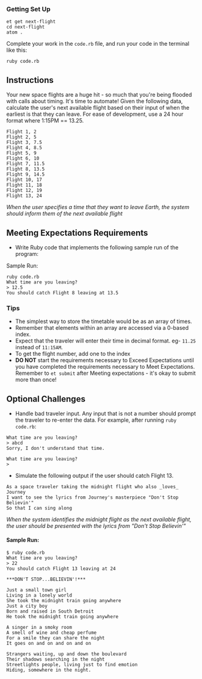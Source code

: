 ### Getting Set Up

```no-highlight
et get next-flight
cd next-flight
atom .
```

Complete your work in the `code.rb` file, and run your code in the terminal like this:
```no-highlight
ruby code.rb
```

## Instructions

Your new space flights are a huge hit - so much that you're being flooded with calls about timing. It's time to automate!
Given the following data, calculate the user's next available flight based on their input of when the earliest is that they can leave. For ease of development, use a 24 hour format where 1:15PM == 13.25.

```no-highlight
Flight 1, 2
Flight 2, 5
Flight 3, 7.5
Flight 4, 8.5
Flight 5, 9
Flight 6, 10
Flight 7, 11.5
Flight 8, 13.5
Flight 9, 14.5
Flight 10, 17
Flight 11, 18
Flight 12, 19
Flight 13, 24
```

_When the user specifies a time that they want to leave Earth, the system should inform them of the next available flight_

## Meeting Expectations Requirements

* Write Ruby code that implements the following sample run of the program:

Sample Run:

```no-highlight
ruby code.rb
What time are you leaving?
> 12.5
You should catch Flight 8 leaving at 13.5
```

### Tips

* The simplest way to store the timetable would be as an array of times.
* Remember that elements within an array are accessed via a 0-based index.
* Expect that the traveler will enter their time in decimal format. eg- `11.25` instead of `11:15AM`.
* To get the flight number, add one to the index
* **DO NOT** start the requirements necessary to Exceed Expectations until you have completed the requirements necessary to Meet Expectations. Remember to `et submit` after Meeting expectations - it's okay to submit more than once!

## Optional Challenges

* Handle bad traveler input. Any input that is not a number should prompt the traveler to re-enter the data. For example, after running `ruby code.rb`:

```no-highlight
What time are you leaving?
> abcd
Sorry, I don't understand that time.

What time are you leaving?
>
```

* Simulate the following output if the user should catch Flight 13.

```no-highlight
As a space traveler taking the midnight flight who also _loves_ Journey
I want to see the lyrics from Journey's masterpiece "Don't Stop Believin'"
So that I can sing along
```

_When the system identifies the midnight flight as the next available flight, the user should be presented with the lyrics from "Don't Stop Believin'"_


#### Sample Run:

```no-highlight
$ ruby code.rb
What time are you leaving?
> 22
You should catch Flight 13 leaving at 24

***DON'T STOP...BELIEVIN'!***

Just a small town girl
Living in a lonely world
She took the midnight train going anywhere
Just a city boy
Born and raised in South Detroit
He took the midnight train going anywhere

A singer in a smoky room
A smell of wine and cheap perfume
For a smile they can share the night
It goes on and on and on and on

Strangers waiting, up and down the boulevard
Their shadows searching in the night
Streetlights people, living just to find emotion
Hiding, somewhere in the night.
```
